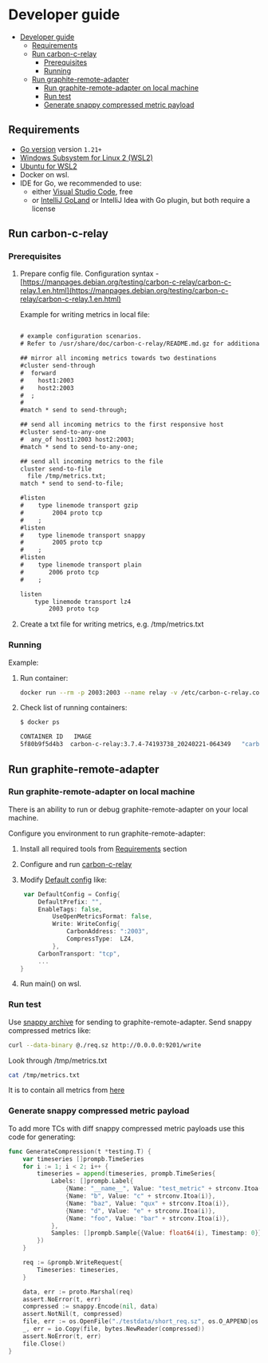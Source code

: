 # Developer guide

* [Developer guide](#developer-guide)
  * [Requirements](#requirements)
  * [Run carbon-c-relay](#run-carbon-c-relay)
    * [Prerequisites](#prerequisites)
    * [Running](#running)
  * [Run graphite-remote-adapter](#run-graphite-remote-adapter)
    * [Run graphite-remote-adapter on local machine](#run-graphite-remote-adapter-on-local-machine)
    * [Run test](#run-test)
    * [Generate snappy compressed metric payload](#generate-snappy-compressed-metric-payload)

## Requirements

* [Go version](https://go.dev/dl/) version `1.21+`
* [Windows Subsystem for Linux 2 (WSL2)](https://docs.microsoft.com/en-us/windows/wsl/install)
* [Ubuntu for WSL2](https://canonical-ubuntu-wsl.readthedocs-hosted.com/en/latest/guides/install-ubuntu-wsl2/)
* Docker on wsl.
* IDE for Go, we recommended to use:
  * either [Visual Studio Code](https://code.visualstudio.com/), free
  * or [IntelliJ GoLand](https://www.jetbrains.com/go/) or IntelliJ Idea with Go plugin, but both require a license

## Run carbon-c-relay

### Prerequisites

1. Prepare config file. Configuration syntax - [https://manpages.debian.org/testing/carbon-c-relay/carbon-c-relay.1.en.html](https://manpages.debian.org/testing/carbon-c-relay/carbon-c-relay.1.en.html)

   Example for writing metrics in local file:

   ```txt

   # example configuration scenarios.
   # Refer to /usr/share/doc/carbon-c-relay/README.md.gz for additional examples!

   ## mirror all incoming metrics towards two destinations
   #cluster send-through
   #  forward
   #    host1:2003
   #    host2:2003
   #  ;
   #
   #match * send to send-through;

   ## send all incoming metrics to the first responsive host
   #cluster send-to-any-one
   #  any_of host1:2003 host2:2003;
   #match * send to send-to-any-one;

   ## send all incoming metrics to the file
   cluster send-to-file
     file /tmp/metrics.txt;
   match * send to send-to-file;

   #listen
   #    type linemode transport gzip
   #        2004 proto tcp
   #    ;
   #listen
   #    type linemode transport snappy
   #        2005 proto tcp
   #    ;
   #listen
   #    type linemode transport plain
   #       2006 proto tcp
   #    ;

   listen
       type linemode transport lz4
           2003 proto tcp

   ```

2. Create a txt file for writing metrics, e.g. /tmp/metrics.txt

### Running

Example:

1. Run container:

    ```bash
    docker run --rm -p 2003:2003 --name relay -v /etc/carbon-c-relay.conf:/etc/carbon-c-relay.conf:ro -v /tmp/metrics.txt:/tmp/metrics.txt %link to carbon relay artifact% -f /etc/carbon-c-relay.conf
    ```

2. Check list of running containers:

    ```bash
    $ docker ps

    CONTAINER ID   IMAGE                                                                                                                 COMMAND                  CREATED         STATUS         PORTS                                       NAMES
    5f80b9f5d4b3  carbon-c-relay:3.7.4-74193738_20240221-064349   "carbon-c-relay -f …"   7 seconds ago   Up 6 seconds   0.0.0.0:2003->2003/tcp, :::2003->2003/tcp   relay
    ```

## Run graphite-remote-adapter

### Run graphite-remote-adapter on local machine

There is an ability to run or debug graphite-remote-adapter on your local machine.

Configure you environment to run graphite-remote-adapter:

1. Install all required tools from [Requirements](#requirements) section
2. Configure and run [carbon-c-relay](#run-carbon-c-relay)
3. Modify [Default config](../../../client/graphite/config/config.go#L66) like:

   ```go
    var DefaultConfig = Config{
        DefaultPrefix: "",
        EnableTags: false,
            UseOpenMetricsFormat: false, 
            Write: WriteConfig{
                CarbonAddress: ":2003", 
                CompressType:  LZ4,
            }, 
        CarbonTransport: "tcp", 
        ...
   }
   ```

4. Run main() on wsl.

### Run test

Use [snappy archive](../../../client/graphite/testdata/req.sz) for sending to graphite-remote-adapter.
Send snappy compressed metrics like:

```bash
curl --data-binary @./req.sz http://0.0.0.0:9201/write
```

Look through /tmp/metrics.txt

```bash
cat /tmp/metrics.txt
```

It is to contain all metrics from [here](../../../client/graphite/testdata/sample.txt)

### Generate snappy compressed metric payload

To add more TCs with diff snappy compressed metric payloads use this code for generating:

```go
func GenerateCompression(t *testing.T) {
    var timeseries []prompb.TimeSeries
    for i := 1; i < 2; i++ {
        timeseries = append(timeseries, prompb.TimeSeries{
            Labels: []prompb.Label{
                {Name: "__name__", Value: "test_metric" + strconv.Itoa(i)},
                {Name: "b", Value: "c" + strconv.Itoa(i)},
                {Name: "baz", Value: "qux" + strconv.Itoa(i)},
                {Name: "d", Value: "e" + strconv.Itoa(i)},
                {Name: "foo", Value: "bar" + strconv.Itoa(i)},
            },
            Samples: []prompb.Sample{{Value: float64(i), Timestamp: 0}},
        })
    }

    req := &prompb.WriteRequest{
        Timeseries: timeseries,
    }

    data, err := proto.Marshal(req)
    assert.NoError(t, err)
    compressed := snappy.Encode(nil, data)
    assert.NotNil(t, compressed)
    file, err := os.OpenFile("./testdata/short_req.sz", os.O_APPEND|os.O_CREATE|os.O_WRONLY, 0644)
    _, err = io.Copy(file, bytes.NewReader(compressed))
    assert.NoError(t, err)
    file.Close()
}
```
